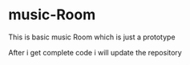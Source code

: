 # music-Room

This is basic music Room which is just a prototype 

After i get complete code i will update the repository 

